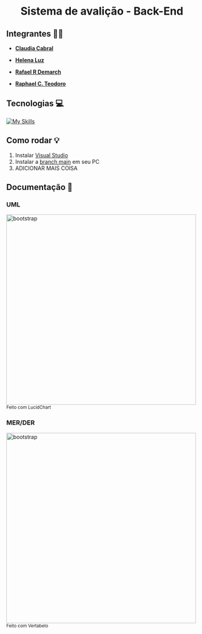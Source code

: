 <h1 align="center">Sistema de avalição - Back-End</h1>
<h2>Integrantes 👯‍♀️</h2>

- <a href="https://github.com/corecl4ud"><b>Claudia Cabral</b></a>

- <a href="https://github.com/helenaluz"><b>Helena Luz</b></a>

- <a href="https://github.com/Rafael-RD0"><b>Rafael R Demarch</b></a>

- <a href="https://github.com/raphael-teodoro"><b>Raphael C. Teodoro</b></a>

<h2>Tecnologias 💻</h2>

[![My Skills](https://skillicons.dev/icons?i=cs,visualstudio,dotnet&theme=light)](https://skillicons.dev)

<h2>Como rodar 💡</h2>

1. Instalar <a href="https://visualstudio.microsoft.com/pt-br/downloads/">Visual Studio</a>
2. Instalar a <a href="https://visualstudio.microsoft.com/pt-br/downloads/">branch main</a> em seu PC
3. ADICIONAR MAIS COISA

<h2>Documentação 📜</h2>

<h3>UML</h3>
<img src="https://cdn.discordapp.com/attachments/1158473449434534011/1162178937728794695/ClassesUML.png?ex=653afe7a&is=6528897a&hm=c58bf2b7428b7d95698cfebc73416299122b25942acec39c3cb8144f6c4746a3&" alt="bootstrap" width="500" height="500"/>
<small>Feito com LucidChart</small>

<h3>MER/DER</h3>
<img src="https://cdn.discordapp.com/attachments/1158473449434534011/1163236661279338566/Avaliacao-2023-10-15_19-06.png?ex=653ed78f&is=652c628f&hm=73939f2c3b7af6cabed24cbe488686555f8bf7edb157e8ae7239957873097425&" alt="bootstrap" height="500"/>
<small>Feito com Vertabelo</small>
